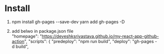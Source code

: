 # Install 
1. npm install gh-pages --save-dev
yarn add gh-pages -D

2.  add belwo in package.json file  
  "homepage": "https://deveshksrivastava.github.io/my-react-app-github-action",
  "scripts": {
    "predeploy": "npm run build",
    "deploy": "gh-pages -d build",